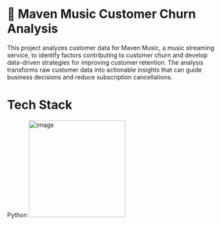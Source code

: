 # 🎵 Maven Music Customer Churn Analysis

This project analyzes customer data for Maven Music, a music streaming service, to identify factors contributing to customer churn and develop data-driven strategies for improving customer retention. The analysis transforms raw customer data into actionable insights that can guide business decisions and reduce subscription cancellations.

# Tech Stack 

Python
<img width="225" height="225" alt="image" src="https://github.com/user-attachments/assets/4d83ba92-0f50-4f2b-962e-cda0d76aba51" />

# 


